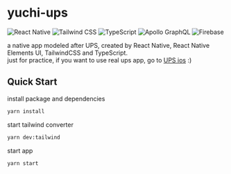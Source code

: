 # yuchi-ups

![React Native](https://img.shields.io/badge/-ReactNative-61DAFB?logo=React&logoColor=white)
![Tailwind CSS](https://img.shields.io/badge/-TailwindCSS-06B6D4?logo=TailwindCSS&logoColor=white)
![TypeScript](https://img.shields.io/badge/-TypeScript-3178C6?logo=TypeScript&logoColor=white)
![Apollo GraphQL](https://img.shields.io/badge/-ApolloGraphQL-311C87?logo=ApolloGraphQL&logoColor=white)
![Firebase](https://img.shields.io/badge/-Firebase-FFCA28?logo=Firebase&logoColor=white)

a native app modeled after UPS, created by React Native, React Native Elements UI, TailwindCSS and TypeScript.  
just for practice, if you want to use real ups app, go to [UPS ios](https://apps.apple.com/tw/app/ups-mobile/id336377331) :)

## Quick Start

install package and dependencies

```bash
yarn install
```

start tailwind converter

```bash
yarn dev:tailwind
```

start app

```bash
yarn start
```
